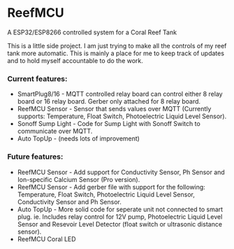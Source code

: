 # ReefMCU
A ESP32/ESP8266 controlled system for a Coral Reef Tank

This is a little side project. I am just trying to make all the controls of my reef tank more automatic. This is mainly a place for me to keep track of updates and to hold myself accountable to do the work.

### Current features:

- SmartPlug8/16 - MQTT controlled relay board can control either 8 relay board or 16 relay board. Gerber only attached for 8 relay board.
- ReefMCU Sensor - Sensor that sends values over MQTT (Currently supports: Temperature, Float Switch, Photoelectric Liquid Level Sensor).
- Sonoff Sump Light - Code for Sump Light with Sonoff Switch to communicate over MQTT.
- Auto TopUp - (needs lots of improvement)

### Future features:

- ReefMCU Sensor - Add support for Conductivity Sensor, Ph Sensor and Ion-specific Calcium Sensor (Pro version).
- ReefMCU Sensor - Add gerber file with support for the following: Temperature, Float Switch, Photoelectric Liquid Level Sensor, Conductivity Sensor and Ph Sensor.
- Auto TopUp - More solid code for seperate unit not connected to smart plug. ie. Includes relay control for 12V pump, Photoelectric Liquid Level Sensor and Resevoir Level Detector (float switch or ultrasonic distance sensor).
- ReefMCU Coral LED
